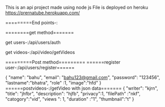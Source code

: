 This is an api project made using node js
File is deployed on heroku
https://prernatube.herokuapp.com/



=========End points-:


 ========get method=======
 
 
 get users-:/api/users/auth 
 
 
 get videos-:/api/video/getVideos
 

 
 
=========Post method=========
======register user-:/api/users/register======

{
	  "name": "bahu",
    "email": "bahu123@gmail.com",
    "password": "123456",
    "lastname":"bhatra",
    "role" :1,
    "image":"hfd"
}
======postvideos-:/getVideo with json data=======
 {
	  "writer": "kjrn",
    "title": "jhfbr",
    "description": "hjfb",
    "privacy":1,
    "filePath" :"nkf",
    "catogory":"vid",
    "views ": 1,
    "duration" :"1",
    "thumbnail":"t" 
}
 
 
 
 
